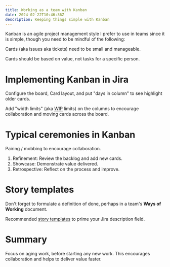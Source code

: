 ```yaml
---
title: Working as a team with Kanban
date: 2024-02-22T10:46:36Z
description: Keeping things simple with Kanban
---
```


Kanban is an agile project management style I prefer to use in teams since it
is simple, though you need to be mindful of the following:

Cards (aka issues aka tickets) need to be small and manageable.

Cards should be based on value, not tasks for a specific person.

# Implementing Kanban in Jira

Configure the board, Card layout, and put "days in column" to see highlight
older cards.

Add "width limits" (aka <abbr title="Work in Progress">WIP</abbr> limits) on the columns to encourage collaboration and moving cards
across the board.

# Typical ceremonies in Kanban

Pairing / mobbing to encourage collaboration.

1. Refinement: Review the backlog and add new cards.
2. Showcase: Demonstrate value delivered.
3. Retrospective: Reflect on the process and improve.

# Story templates

Don't forget to formulate a definition of done, perhaps in a team's **Ways of
Working** document.

Recommended [story templates](/tips/web/2022/Best-bug-reporting-template/) to prime your Jira description field.

# Summary

Focus on aging work, before starting any new work. This encourages collaboration
and helps to deliver value faster.
